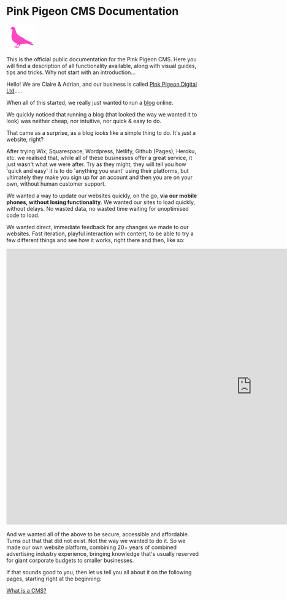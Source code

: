 # Pink Pigeon CMS Documentation

![Image of the Pink Pigeon logo](https://raw.githubusercontent.com/pinkpigeondocs/Pink-Pigeon-Documentation/master/docs/common_elements_images/pp_logo.png)

This is the official public documentation for the Pink Pigeon CMS. Here you will find a description of all functionality available, along with visual guides, tips and tricks. Why not start with an introduction...

Hello! We are Claire & Adrian, and our business is called [Pink Pigeon Digital Ltd][pp].....

When all of this started, we really just wanted to run a [blog][ccc] online.

We quickly noticed that running a blog (that looked the way we wanted it to look) was neither cheap, nor intuitive, nor quick & easy to do.

That came as a surprise, as a blog _looks_ like a simple thing to do. It's _just_ a website, right?

After trying Wix, Squarespace, Wordpress, Netlify, Github (Pages), Heroku, etc. we realised that, while all of these businesses offer a great service, it just wasn't what we were after. Try as they might, they will tell you how 'quick and easy' it is to do 'anything you want' using their platforms, but ultimately they make you sign up for an account and then you are on your own, without human customer support.

We wanted a way to update our websites quickly, on the go, **via our mobile phones, without losing functionality**. We wanted our sites to load quickly, without delays. No wasted data, no wasted time waiting for unoptimised code to load.

We wanted direct, immediate feedback for any changes we made to our websites. Fast iteration, playful interaction with content, to be able to try a few different things and see how it works, right there and then, like so:

<iframe class="vimeo_player" width="1280" height="720" src="https://player.vimeo.com/video/509726423?autoplay=1&loop=1&quality=1080p" frameborder="0" allow="autoplay; fullscreen; picture-in-picture" allowfullscreen></iframe>

And we wanted all of the above to be secure, accessible and affordable. Turns out that that did not exist. Not the way we wanted to do it. So we made our own website platform, combining 20+ years of combined advertising industry experience, bringing knowledge that's usually reserved for giant corporate budgets to smaller businesses.

If that sounds good to you, then let us tell you all about it on the following pages, starting right at the beginning:

[What is a CMS?](https://pinkpigeondocs.github.io/Pink-Pigeon-Documentation/1_Introduction/what_is_a_cms.html)

[pp]:https://pinkpigeon.co.uk/
[ccc]:https://www.citycitycountry.co.uk/

